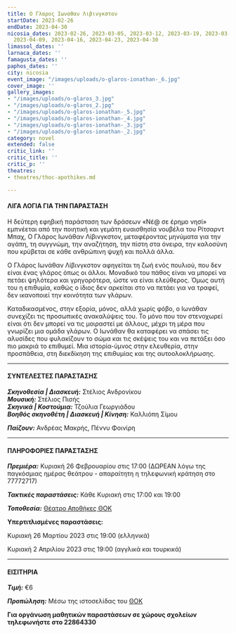 ```yaml
---
title: Ο Γλαρος Ιωναθαν Λιβινγκστον
startDate: 2023-02-26
endDate: 2023-04-30
nicosia_dates: 2023-02-26, 2023-03-05, 2023-03-12, 2023-03-19, 2023-03-26, 2023-04-02,
  2023-04-09, 2023-04-16, 2023-04-23, 2023-04-30
limassol_dates: ''
larnaca_dates: ''
famagusta_dates: ''
paphos_dates: ''
city: nicosia
event_image: "/images/uploads/o-glaros-ionathan-_6.jpg"
cover_image: ''
gallery_images:
- "/images/uploads/o-glaros_3.jpg"
- "/images/uploads/o-glaros_2.jpg"
- "/images/uploads/o-glaros-ionathan-_5.jpg"
- "/images/uploads/o-glaros-ionathan-_4.jpg"
- "/images/uploads/o-glaros-ionathan-_3.jpg"
- "/images/uploads/o-glaros-ionathan-_2.jpg"
category: novel
extended: false
critic_link: ''
critic_title: ''
critic_p: ''
theatres:
- theatres/thoc-apothikes.md

---
```

#### ΛΙΓΑ ΛΟΓΙΑ ΓΙΑ ΤΗΝ ΠΑΡΑΣΤΑΣΗ

Η δεύτερη εφηβική παράσταση των δράσεων «Νέ@ σε έρημο νησί» εμπνέεται από την ποιητική και γεμάτη ευαισθησία νουβέλα του Ρίτσαρντ Μπαχ, Ο Γλάρος Ιωνάθαν Λίβινγκστον, μεταφέροντας μηνύματα για την αγάπη, τη συγγνώμη, την αναζήτηση, την πίστη στα όνειρα, την καλοσύνη που κρύβεται σε κάθε ανθρώπινη ψυχή και πολλά άλλα.

Ο Γλάρος Ιωνάθαν Λίβινγκστον αφηγείται τη ζωή ενός πουλιού, που δεν είναι ένας γλάρος όπως οι άλλοι. Μοναδικό του πάθος είναι να μπορεί να πετάει ψηλότερα και γρηγορότερα, ώστε να είναι ελεύθερος. Όμως αυτή του η επιθυμία, καθώς ο ίδιος δεν αρκείται στο να πετάει για να τραφεί, δεν ικανοποιεί την κοινότητα των γλάρων.

Καταδικασμένος, στην εξορία, μόνος, αλλά χωρίς φόβο, ο Ιωνάθαν συνεχίζει τις προσωπικές ανακαλύψεις του. Το μόνο που τον στενοχωρεί είναι ότι δεν μπορεί να τις μοιραστεί με άλλους, μέχρι τη μέρα που γνωρίζει μια ομάδα γλάρων. O Ιωνάθαν θα καταφέρει να σπάσει τις αλυσίδες που φυλακίζουν το σώμα και τις σκέψεις του και να πετάξει όσο πιο μακριά το επιθυμεί. Μια ιστορία-ύμνος στην ελευθερία, στην προσπάθεια, στη διεκδίκηση της επιθυμίας και της αυτοολοκλήρωσης.

***

#### ΣΥΝΤΕΛΕΣΤΕΣ ΠΑΡΑΣΤΑΣΗΣ

**_Σκηνοθεσία | Διασκευή:_** Στέλιος Ανδρονίκου  
**_Μουσική:_** Στέλιος Πισής  
**_Σκηνικά | Κοστούμια:_** Τζούλια Γεωργιάδου  
**_Βοηθός σκηνοθέτη | Διασκευή | Κίνηση:_** Καλλιόπη Σίμου

**_Παίζουν:_** Ανδρέας Μακρής, Πέννυ Φοινίρη

***

#### ΠΛΗΡΟΦΟΡΙΕΣ ΠΑΡΑΣΤΑΣΗΣ

**_Πρεμιέρα:_** Κυριακή 26 Φεβρουαρίου στις 17:00 (ΔΩΡΕΑΝ λόγω της παγκόσμιας ημέρας θεάτρου - απαραίτητη η τηλεφωνική κράτηση στο 77772717)

**_Τακτικές παραστάσεις:_** Κάθε Κυριακή στις 17:00 και 19:00

**_Τοποθεσία:_** [Θέατρο Αποθήκες ΘΟΚ](?#map)

**Υπερτιτλισμένες παραστάσεις:**

Κυριακή 26 Μαρτίου 2023 στις 19:00 (ελληνικά)

Κυριακή 2 Απριλίου 2023 στις 19:00 (αγγλικά και τουρκικά)

***

#### ΕΙΣΙΤΗΡΙΑ

**_Τιμή:_** €6

**_Προπώληση:_** Μέσω της ιστοσελίδας του [ΘΟΚ](https://tickets.thoc.org.cy/event/thoc-o-glaros-ionathan-livingston/?lang=el)

**Για οργάνωση μαθητικών παραστάσεων σε χώρους σχολείων τηλεφωνήστε στο 22864330**